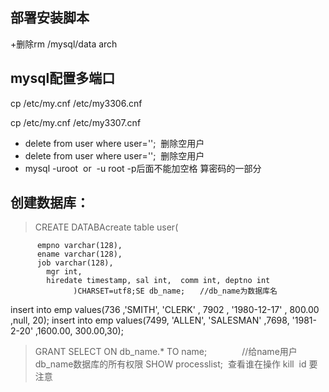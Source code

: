  
## 部署安装脚本
+删除rm  /mysql/data  arch

## mysql配置多端口
 
cp /etc/my.cnf /etc/my3306.cnf
 
cp /etc/my.cnf /etc/my3307.cnf

+ delete from  user where user='';  删除空用户
+ delete from  user where user='';  删除空用户
+ mysql  -uroot  or  -u root -p后面不能加空格 算密码的一部分



##  创建数据库：

> CREATE DATABAcreate table user(
          
          empno varchar(128),
          ename varchar(128),
          job varchar(128),
            mgr int,
            hiredate timestamp, sal int,  comm int, deptno int
                  )CHARSET=utf8;SE db_name;　　//db_name为数据库名
 insert into emp  values(736	,'SMITH',	'CLERK'	 ,  7902	 ,   '1980-12-17'	 , 800.00	,null,	20);
 insert into emp  values(7499,	'ALLEN',	'SALESMAN'	,7698,	'1981-2-20'	,1600.00,	300.00,30);

>GRANT SELECT ON db_name.* TO name;　　　　//给name用户db_name数据库的所有权限
>SHOW processlist;  查看谁在操作
> kill  id 要注意
